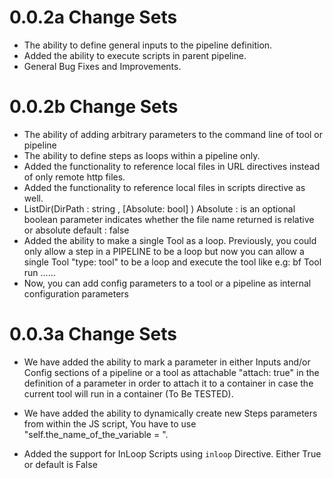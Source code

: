 # 0.0.2a Change Sets 
- The ability to define general inputs to the pipeline definition.
- Added the ability to execute scripts in parent pipeline.
- General Bug Fixes and Improvements.

# 0.0.2b Change Sets
- The ability of adding arbitrary parameters to the command line of tool or pipeline
- The ability to define steps as loops within a pipeline only.
- Added the functionality to reference local files in URL directives instead of only remote http files.
- Added the functionality to reference local files in scripts directive as well.
- ListDir(DirPath : string , [Absolute: bool] )
  Absolute : is an optional boolean parameter indicates whether the file name returned is relative or absolute
  default : false
- Added the ability to make a single Tool as a loop. Previously,
 you could only allow a step in a PIPELINE to be a loop but now you 
 can allow a single Tool "type: tool" to be a loop and execute the tool like
 e.g: bf Tool run ......
- Now, you can add config parameters to a tool or a pipeline as internal configuration parameters

# 0.0.3a Change Sets

- We have added the ability to mark a parameter in either Inputs and/or Config sections of a pipeline or a tool
 as attachable "attach: true" in the definition of a parameter in order to attach it to a container in case 
 the current tool will run in a container (To Be TESTED).
 
- We have added the ability to dynamically create new Steps parameters from within the JS script, 
You have to use "self.the_name_of_the_variable = <Some Value> ".

- Added the support for InLoop Scripts using `inloop` Directive. Either True or default is False

